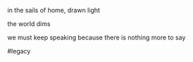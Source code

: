 in the sails of home,
drawn light

the world dims

we must keep speaking
because there is nothing more to say

#legacy